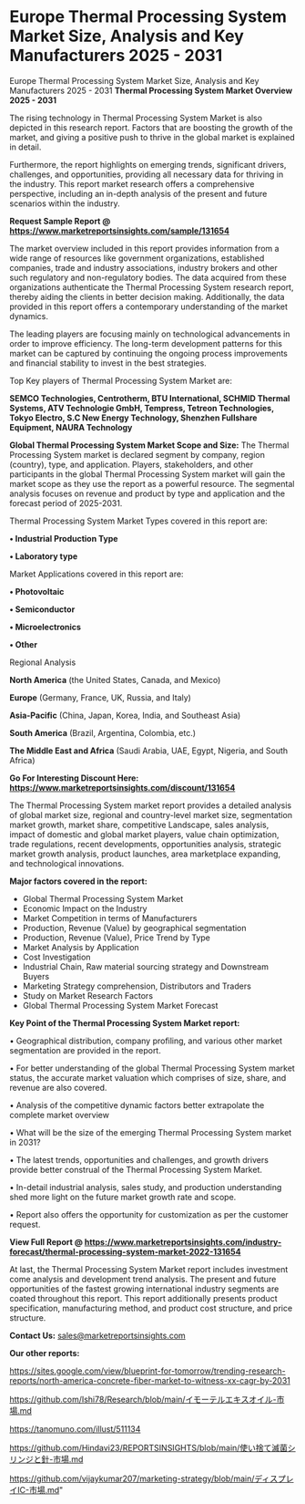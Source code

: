 # Europe Thermal Processing System Market Size, Analysis and Key Manufacturers 2025 - 2031
Europe Thermal Processing System Market Size, Analysis and Key Manufacturers 2025 - 2031
<Strong> Thermal Processing System Market Overview 2025 - 2031</strong>

The rising technology in Thermal Processing System Market is also depicted in this research report. Factors that are boosting the growth of the market, and giving a positive push to thrive in the global market is explained in detail.

Furthermore, the report highlights on emerging trends, significant drivers, challenges, and opportunities, providing all necessary data for thriving in the industry. This report market research offers a comprehensive perspective, including an in-depth analysis of the present and future scenarios within the industry.

<strong>Request Sample Report @ <a href=https://www.marketreportsinsights.com/sample/131654>https://www.marketreportsinsights.com/sample/131654</a></strong>

The market overview included in this report provides information from a wide range of resources like government organizations, established companies, trade and industry associations, industry brokers and other such regulatory and non-regulatory bodies. The data acquired from these organizations authenticate the Thermal Processing System research report, thereby aiding the clients in better decision making. Additionally, the data provided in this report offers a contemporary understanding of the market dynamics.

The leading players are focusing mainly on technological advancements in order to improve efficiency. The long-term development patterns for this market can be captured by continuing the ongoing process improvements and financial stability to invest in the best strategies.

Top Key players of Thermal Processing System Market are:

<strong>SEMCO Technologies, Centrotherm, BTU International, SCHMID Thermal Systems, ATV Technologie GmbH, Tempress, Tetreon Technologies, Tokyo Electro, S.C New Energy Technology, Shenzhen Fullshare Equipment, NAURA Technology</strong>

<strong><b>Global Thermal Processing System Market Scope and Size:</b></strong>
The Thermal Processing System market is declared segment by company, region (country), type, and application. Players, stakeholders, and other participants in the global Thermal Processing System market will gain the market scope as they use the report as a powerful resource. The segmental analysis focuses on revenue and product by type and application and the forecast period of 2025-2031.

Thermal Processing System Market Types covered in this report are:

<strong>• Industrial Production Type

• Laboratory type</strong>

Market Applications covered in this report are:

<strong>• Photovoltaic

• Semiconductor

• Microelectronics

• Other</strong> 

Regional Analysis

<strong>North America</strong> (the United States, Canada, and Mexico)

<strong>Europe</strong> (Germany, France, UK, Russia, and Italy)

<strong>Asia-Pacific</strong> (China, Japan, Korea, India, and Southeast Asia)

<strong>South America</strong> (Brazil, Argentina, Colombia, etc.)

<strong>The Middle East and Africa</strong> (Saudi Arabia, UAE, Egypt, Nigeria, and South Africa)

<strong>Go For Interesting Discount Here: <a href=https://www.marketreportsinsights.com/discount/131654>https://www.marketreportsinsights.com/discount/131654</a></strong>

The Thermal Processing System market report provides a detailed analysis of global market size, regional and country-level market size, segmentation market growth, market share, competitive Landscape, sales analysis, impact of domestic and global market players, value chain optimization, trade regulations, recent developments, opportunities analysis, strategic market growth analysis, product launches, area marketplace expanding, and technological innovations.

<strong><b>Major factors covered in the report:</b></strong>
<ul>
  <li>Global Thermal Processing System Market </li>
  <li>Economic Impact on the Industry</li>
  <li>Market Competition in terms of Manufacturers</li>
  <li>Production, Revenue (Value) by geographical segmentation</li>
  <li>Production, Revenue (Value), Price Trend by Type</li>
  <li>Market Analysis by Application</li>
  <li>Cost Investigation</li>
  <li>Industrial Chain, Raw material sourcing strategy and Downstream Buyers</li>
  <li>Marketing Strategy comprehension, Distributors and Traders</li>
  <li>Study on Market Research Factors</li>
  <li>Global Thermal Processing System Market Forecast</li>
</ul>

<strong><b>Key Point of the Thermal Processing System Market report:</b></strong>

• Geographical distribution, company profiling, and various other market segmentation are provided in the report.

• For better understanding of the global Thermal Processing System market status, the accurate market valuation which comprises of size, share, and revenue are also covered.

• Analysis of the competitive dynamic factors better extrapolate the complete market overview

• What will be the size of the emerging Thermal Processing System market in 2031?

• The latest trends, opportunities and challenges, and growth drivers provide better construal of the Thermal Processing System Market.

• In-detail industrial analysis, sales study, and production understanding shed more light on the future market growth rate and scope.

• Report also offers the opportunity for customization as per the customer request.

<strong><b>View Full Report @ <a href=https://www.marketreportsinsights.com/industry-forecast/thermal-processing-system-market-2022-131654>https://www.marketreportsinsights.com/industry-forecast/thermal-processing-system-market-2022-131654</a></b></strong>


At last, the Thermal Processing System Market report includes investment come analysis and development trend analysis. The present and future opportunities of the fastest growing international industry segments are coated throughout this report. This report additionally presents product specification, manufacturing method, and product cost structure, and price structure.

<strong>Contact Us:</strong>
sales@marketreportsinsights.com

<strong>Our other reports:</strong>

<a href=https://sites.google.com/view/blueprint-for-tomorrow/trending-research-reports/north-america-concrete-fiber-market-to-witness-xx-cagr-by-2031>https://sites.google.com/view/blueprint-for-tomorrow/trending-research-reports/north-america-concrete-fiber-market-to-witness-xx-cagr-by-2031</a>

<a href=https://github.com/Ishi78/Research/blob/main/イモーテルエキスオイル-市場.md>https://github.com/Ishi78/Research/blob/main/イモーテルエキスオイル-市場.md</a>

<a href=https://tanomuno.com/illust/511134>https://tanomuno.com/illust/511134</a>

<a href=https://github.com/Hindavi23/REPORTSINSIGHTS/blob/main/使い捨て滅菌シリンジと針-市場.md>https://github.com/Hindavi23/REPORTSINSIGHTS/blob/main/使い捨て滅菌シリンジと針-市場.md</a>

<a href=https://github.com/vijaykumar207/marketing-strategy/blob/main/ディスプレイIC-市場.md>https://github.com/vijaykumar207/marketing-strategy/blob/main/ディスプレイIC-市場.md</a>"
